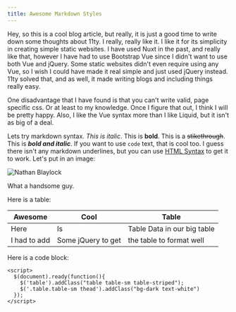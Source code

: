 ```yaml
---
title: Awesome Markdown Styles
---
```


Hey, so this is a cool blog article, but really, it is just a good time to write down some thoughts about 11ty. I really, really like it. I like it for its simplicity in creating simple static websites. I have used Nuxt in the past, and really like that, however I have had to use Bootstrap Vue since I didn't want to use both Vue and jQuery. Some static websites didn't even require using any Vue, so I wish I could have made it real simple and just used jQuery instead. 11ty solved that, and as well, it made writing blogs and including things really easy. 

One disadvantage that I have found is that you can't write valid, page specific css. Or at least to my knowledge. Once I figure that out, I think I will be pretty happy. Also, I like the Vue syntax more than I like Liquid, but it isn't as big of a deal. 

Lets try markdown syntax. *This is italic*. This is **bold**. This is a ~~stikethrough~~. This is ***bold and italic***. If you want to use `code` text, that is cool too. I guess there isn't any markdown underlines, but you can use <u>HTML Syntax</u> to get it to work. Let's put in an image:

![Nathan Blaylock](https://nathanblaylock.com/img/blaylock-nathan-1-square.png)

What a handsome guy.

Here is a table:

| Awesome      | Cool               | Table                       |
| ------------ | ------------------ | --------------------------- |
| Here         | Is                 | Table Data in our big table |
| I had to add | Some jQuery to get | the table to format well    |

Here is a code block:

```
<script>
  $(document).ready(function(){
    $('table').addClass("table table-sm table-striped");
    $('.table.table-sm thead').addClass("bg-dark text-white")
  });
</script>
```